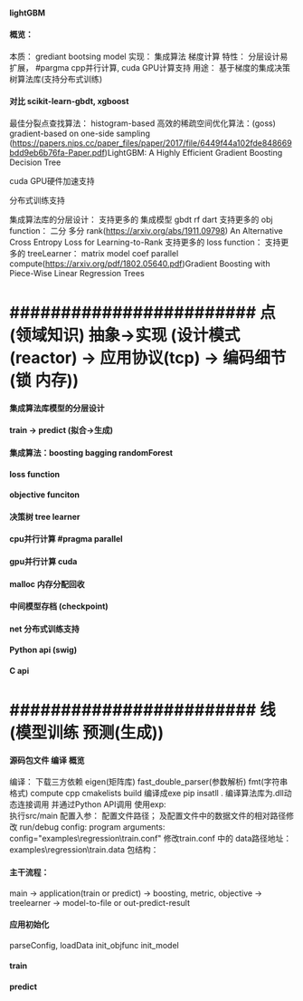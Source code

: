 #### lightGBM
#### 概览：
本质： grediant bootsing model
实现： 集成算法 梯度计算
特性： 分层设计易扩展， #pargma cpp并行计算, cuda GPU计算支持
用途： 基于梯度的集成决策树算法库(支持分布式训练)

#### 对比 scikit-learn-gbdt, xgboost 

最佳分裂点查找算法： histogram-based 
高效的稀疏空间优化算法：(goss) gradient-based on one-side sampling
(https://papers.nips.cc/paper_files/paper/2017/file/6449f44a102fde848669bdd9eb6b76fa-Paper.pdf)LightGBM: A Highly Efficient Gradient Boosting
Decision Tree

cuda GPU硬件加速支持

分布式训练支持

集成算法库的分层设计： 
支持更多的 集成模型 gbdt rf dart
支持更多的 obj function： 二分 多分 rank(https://arxiv.org/abs/1911.09798) An Alternative Cross Entropy Loss for Learning-to-Rank
支持更多的 loss function： 
支持更多的 treeLearner：  matrix model coef parallel compute(https://arxiv.org/pdf/1802.05640.pdf)Gradient Boosting with Piece-Wise Linear Regression Trees

# ######################## 点(领域知识) 抽象->实现 (设计模式(reactor) -> 应用协议(tcp) -> 编码细节(锁 内存))
#### 集成算法库模型的分层设计
#### train -> predict (拟合->生成) 

#### 集成算法：boosting bagging randomForest
#### loss function
#### objective funciton
#### 决策树 tree learner

#### cpu并行计算 #pragma parallel
#### gpu并行计算 cuda
#### malloc 内存分配回收
#### 中间模型存档 (checkpoint)

#### net 分布式训练支持

#### Python api (swig) 
#### C api

# ######################## 线(模型训练 预测(生成))
#### 源码包文件 编译 概览
编译：
    下载三方依赖 eigen(矩阵库) fast_double_parser(参数解析) fmt(字符串格式) compute
    cpp cmakelists build 编译成exe
    pip insatll . 编译算法库为.dll动态连接调用 并通过Python API调用
使用exp:    
    执行src/main 配置入参： 配置文件路径； 及配置文件中的数据文件的相对路径修改
    run/debug config: program arguments: config="examples\\regression\\train.conf"
    修改train.conf 中的 data路径地址： examples\\regression\\train.data
包结构：

#### 主干流程： 
main -> application(train or predict) -> boosting, metric, objective -> treelearner -> model-to-file or out-predict-result

#### 应用初始化
parseConfig, loadData 
init_objfunc 
init_model

#### train


#### predict